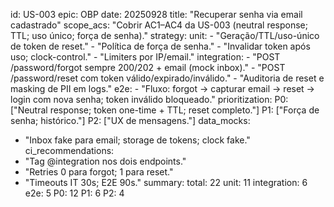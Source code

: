 id: US-003
epic: OBP
date: 20250928
title: "Recuperar senha via email cadastrado"
scope_acs: "Cobrir AC1–AC4 da US-003 (neutral response; TTL; uso único; força de senha)."
strategy:
  unit:
    - "Geração/TTL/uso-único de token de reset."
    - "Política de força de senha."
    - "Invalidar token após uso; clock-control."
    - "Limiters por IP/email."
  integration:
    - "POST /password/forgot sempre 200/202 + email (mock inbox)."
    - "POST /password/reset com token válido/expirado/inválido."
    - "Auditoria de reset e masking de PII em logs."
  e2e:
    - "Fluxo: forgot → capturar email → reset → login com nova senha; token inválido bloqueado."
prioritization:
  P0: ["Neutral response; token one-time + TTL; reset completo."]
  P1: ["Força de senha; histórico."]
  P2: ["UX de mensagens."]
data_mocks:
  - "Inbox fake para email; storage de tokens; clock fake."
ci_recommendations:
  - "Tag @integration nos dois endpoints."
  - "Retries 0 para forgot; 1 para reset."
  - "Timeouts IT 30s; E2E 90s."
summary:
  total: 22
  unit: 11
  integration: 6
  e2e: 5
  P0: 12
  P1: 6
  P2: 4

